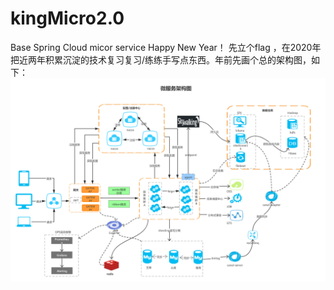 # kingMicro2.0
Base Spring Cloud micor service
Happy New Year！
先立个flag ，在2020年把近两年积累沉淀的技术复习复习/练练手写点东西。年前先画个总的架构图，如下：
![架构图](https://github.com/3zamn/ABTestImage/blob/master/kingMicro/5cb938b71091708ad43241a9d4477863.png) 
